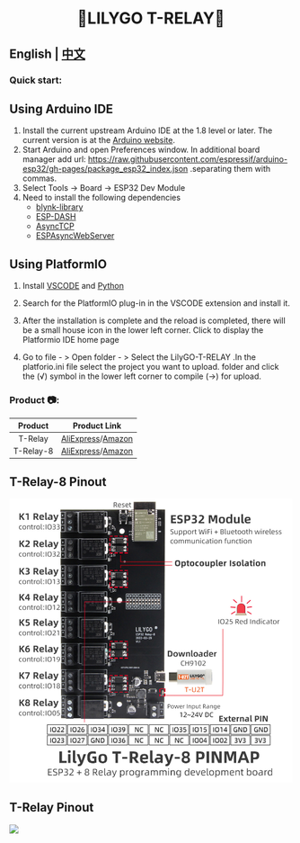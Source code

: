 <h1 align = "center">🌟LILYGO T-RELAY🌟</h1>

## **English | [中文](./README_CN.MD)**

<h3 align = "left">Quick start:</h3>

## Using **Arduino IDE**

1. Install the current upstream Arduino IDE at the 1.8 level or later. The current version is at the [Arduino website](http://www.arduino.cc/en/main/software).
2. Start Arduino and open Preferences window. In additional board manager add url: https://raw.githubusercontent.com/espressif/arduino-esp32/gh-pages/package_esp32_index.json .separating them with commas.
3. Select Tools -> Board -> ESP32 Dev Module
4. Need to install the following dependencies
     - [blynk-library](https://github.com/blynkkk/blynk-library)
     - [ESP-DASH](https://github.com/ayushsharma82/ESP-DASH)
     - [AsyncTCP](https://github.com/me-no-dev/AsyncTCP)
     - [ESPAsyncWebServer](https://github.com/me-no-dev/ESPAsyncWebServer)


## Using **PlatformIO**

1. Install [VSCODE](https://code.visualstudio.com/) and [Python](https://www.python.org/)

2. Search for the PlatformIO plug-in in the VSCODE extension and install it.

3. After the installation is complete and the reload is completed, there will be a small house icon in the lower left corner. Click to display the Platformio IDE home page

4. Go to file - > Open folder - > Select the LilyGO-T-RELAY .In the platforio.ini file select the project you want to upload. folder and click the (√) symbol in the lower left corner to compile (→) for upload.



<h3 align = "left">Product 📷:</h3>

|  Product  |                           Product  Link                            |
| :-------: | :----------------------------------------------------------------: |
|  T-Relay  | [AliExpress](https://pt.aliexpress.com/item/3256802975186083.html)/[Amazon](https://www.amazon.com/dp/B09XX1HL9Z?ref=myi_title_dp) |
| T-Relay-8 | [AliExpress](https://pt.aliexpress.com/item/3256804149327347.html)/[Amazon](https://www.amazon.com/dp/B0B6TXKXDN?ref=myi_title_dp) |

## T-Relay-8 Pinout
![](image/T-Relay8.jpg)


## T-Relay Pinout
![](image/T-Relay-en.jpg)


